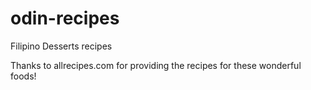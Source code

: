 # odin-recipes
Filipino Desserts recipes

Thanks to allrecipes.com for providing the recipes for these wonderful foods!